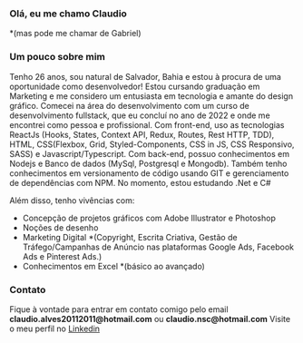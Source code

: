 ### Olá, eu me chamo Claudio
*(mas pode me chamar de Gabriel) 

### Um pouco sobre mim

Tenho 26 anos, sou natural de Salvador, Bahia e estou à procura de uma oportunidade como desenvolvedor!
Estou cursando graduação em Marketing e me considero um entusiasta em tecnologia e amante do design gráfico.
Comecei na área do desenvolvimento com um curso de desenvolvimento fullstack, que eu concluí no ano de 2022 e onde me encontrei como pessoa e profissional.
Com front-end, uso as tecnologias ReactJs (Hooks, States, Context API, Redux, Routes, Rest HTTP, TDD), HTML, CSS(Flexbox, Grid, Styled-Components, CSS in JS, CSS Responsivo, SASS) e Javascript/Typescript. Com back-end, possuo conhecimentos em Nodejs e Banco de dados (MySql, Postgresql e Mongodb). Também tenho conhecimentos em versionamento de código usando GIT e gerenciamento de dependências com NPM.
No momento, estou estudando .Net e C#

Além disso, tenho vivências com:
* Concepção de projetos gráficos com Adobe Illustrator e Photoshop
* Noções de desenho
* Marketing Digital *(Copyright, Escrita Criativa, Gestão de Tráfego/Campanhas de Anúncio nas plataformas Google Ads, Facebook Ads e Pinterest Ads.) 
* Conhecimentos em Excel *(básico ao avançado) 

### Contato
Fique à vontade para entrar em contato comigo pelo email __claudio.alves20112011@hotmail.com__ ou __claudio.nsc@hotmail.com__ 
Visite o meu perfil no [Linkedin](https://www.linkedin.com/in/claudionsc)


